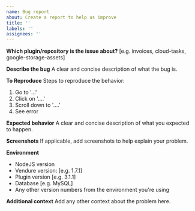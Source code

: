 ```yaml
---
name: Bug report
about: Create a report to help us improve
title: ''
labels: ''
assignees: ''
---
```


**Which plugin/repository is the issue about?**
[e.g. invoices, cloud-tasks, google-storage-assets]

**Describe the bug**
A clear and concise description of what the bug is.

**To Reproduce**
Steps to reproduce the behavior:

1. Go to '...'
2. Click on '....'
3. Scroll down to '....'
4. See error

**Expected behavior**
A clear and concise description of what you expected to happen.

**Screenshots**
If applicable, add screenshots to help explain your problem.

**Environment**

- NodeJS version
- Vendure version: [e.g. 1.7.1]
- Plugin version [e.g. 3.1.1]
- Database [e.g. MySQL]
- Any other version numbers from the environment you're using

**Additional context**
Add any other context about the problem here.
